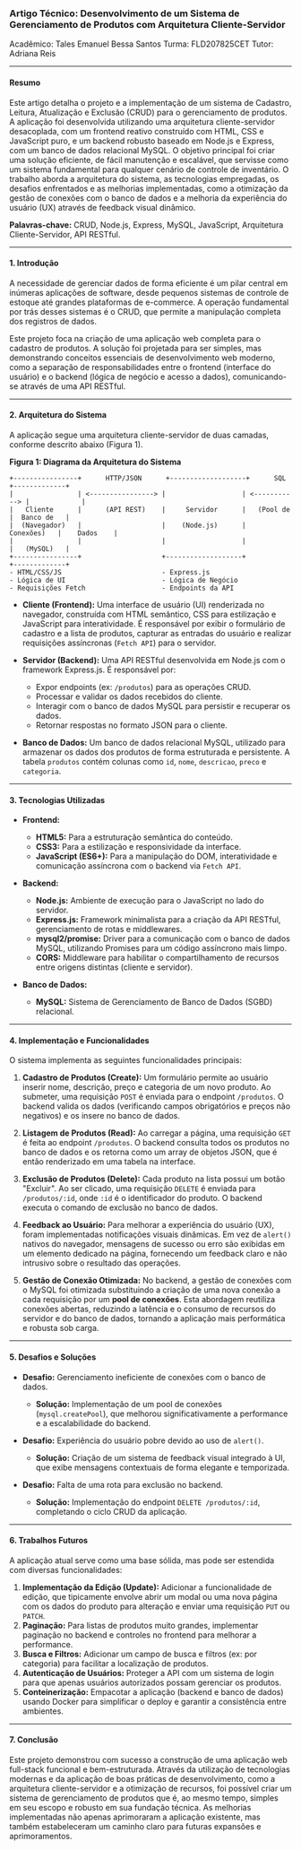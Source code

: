 ### **Artigo Técnico: Desenvolvimento de um Sistema de Gerenciamento de Produtos com Arquitetura Cliente-Servidor**

Acadêmico: Tales Emanuel Bessa Santos
Turma: FLD207825CET 
Tutor: Adriana Reis

---

#### **Resumo**

Este artigo detalha o projeto e a implementação de um sistema de Cadastro, Leitura, Atualização e Exclusão (CRUD) para o gerenciamento de produtos. A aplicação foi desenvolvida utilizando uma arquitetura cliente-servidor desacoplada, com um frontend reativo construído com HTML, CSS e JavaScript puro, e um backend robusto baseado em Node.js e Express, com um banco de dados relacional MySQL. O objetivo principal foi criar uma solução eficiente, de fácil manutenção e escalável, que servisse como um sistema fundamental para qualquer cenário de controle de inventário. O trabalho aborda a arquitetura do sistema, as tecnologias empregadas, os desafios enfrentados e as melhorias implementadas, como a otimização da gestão de conexões com o banco de dados e a melhoria da experiência do usuário (UX) através de feedback visual dinâmico.

**Palavras-chave:** CRUD, Node.js, Express, MySQL, JavaScript, Arquitetura Cliente-Servidor, API RESTful.

---

#### **1. Introdução**

A necessidade de gerenciar dados de forma eficiente é um pilar central em inúmeras aplicações de software, desde pequenos sistemas de controle de estoque até grandes plataformas de e-commerce. A operação fundamental por trás desses sistemas é o CRUD, que permite a manipulação completa dos registros de dados.

Este projeto foca na criação de uma aplicação web completa para o cadastro de produtos. A solução foi projetada para ser simples, mas demonstrando conceitos essenciais de desenvolvimento web moderno, como a separação de responsabilidades entre o frontend (interface do usuário) e o backend (lógica de negócio e acesso a dados), comunicando-se através de uma API RESTful.

---

#### **2. Arquitetura do Sistema**

A aplicação segue uma arquitetura cliente-servidor de duas camadas, conforme descrito abaixo (Figura 1).

**Figura 1: Diagrama da Arquitetura do Sistema**

```
+----------------+      HTTP/JSON      +-------------------+      SQL      +-------------+
|                | <----------------> |                   | <-----------> |             |
|   Cliente      |      (API REST)    |     Servidor      |   (Pool de    |  Banco de   |
|  (Navegador)   |                    |    (Node.js)      |   Conexões)   |    Dados    |
|                |                    |                   |               |   (MySQL)   |
+----------------+                    +-------------------+               +-------------+
- HTML/CSS/JS                         - Express.js
- Lógica de UI                        - Lógica de Negócio
- Requisições Fetch                   - Endpoints da API
```

*   **Cliente (Frontend):** Uma interface de usuário (UI) renderizada no navegador, construída com HTML semântico, CSS para estilização e JavaScript para interatividade. É responsável por exibir o formulário de cadastro e a lista de produtos, capturar as entradas do usuário e realizar requisições assíncronas (`Fetch API`) para o servidor.

*   **Servidor (Backend):** Uma API RESTful desenvolvida em Node.js com o framework Express.js. É responsável por:
    *   Expor endpoints (ex: `/produtos`) para as operações CRUD.
    *   Processar e validar os dados recebidos do cliente.
    *   Interagir com o banco de dados MySQL para persistir e recuperar os dados.
    *   Retornar respostas no formato JSON para o cliente.

*   **Banco de Dados:** Um banco de dados relacional MySQL, utilizado para armazenar os dados dos produtos de forma estruturada e persistente. A tabela `produtos` contém colunas como `id`, `nome`, `descricao`, `preco` e `categoria`.

---

#### **3. Tecnologias Utilizadas**

*   **Frontend:**
    *   **HTML5:** Para a estruturação semântica do conteúdo.
    *   **CSS3:** Para a estilização e responsividade da interface.
    *   **JavaScript (ES6+):** Para a manipulação do DOM, interatividade e comunicação assíncrona com o backend via `Fetch API`.

*   **Backend:**
    *   **Node.js:** Ambiente de execução para o JavaScript no lado do servidor.
    *   **Express.js:** Framework minimalista para a criação da API RESTful, gerenciamento de rotas e middlewares.
    *   **mysql2/promise:** Driver para a comunicação com o banco de dados MySQL, utilizando Promises para um código assíncrono mais limpo.
    *   **CORS:** Middleware para habilitar o compartilhamento de recursos entre origens distintas (cliente e servidor).

*   **Banco de Dados:**
    *   **MySQL:** Sistema de Gerenciamento de Banco de Dados (SGBD) relacional.

---

#### **4. Implementação e Funcionalidades**

O sistema implementa as seguintes funcionalidades principais:

1.  **Cadastro de Produtos (Create):** Um formulário permite ao usuário inserir nome, descrição, preço e categoria de um novo produto. Ao submeter, uma requisição `POST` é enviada para o endpoint `/produtos`. O backend valida os dados (verificando campos obrigatórios e preços não negativos) e os insere no banco de dados.

2.  **Listagem de Produtos (Read):** Ao carregar a página, uma requisição `GET` é feita ao endpoint `/produtos`. O backend consulta todos os produtos no banco de dados e os retorna como um array de objetos JSON, que é então renderizado em uma tabela na interface.

3.  **Exclusão de Produtos (Delete):** Cada produto na lista possui um botão "Excluir". Ao ser clicado, uma requisição `DELETE` é enviada para `/produtos/:id`, onde `:id` é o identificador do produto. O backend executa o comando de exclusão no banco de dados.

4.  **Feedback ao Usuário:** Para melhorar a experiência do usuário (UX), foram implementadas notificações visuais dinâmicas. Em vez de `alert()` nativos do navegador, mensagens de sucesso ou erro são exibidas em um elemento dedicado na página, fornecendo um feedback claro e não intrusivo sobre o resultado das operações.

5.  **Gestão de Conexão Otimizada:** No backend, a gestão de conexões com o MySQL foi otimizada substituindo a criação de uma nova conexão a cada requisição por um **pool de conexões**. Esta abordagem reutiliza conexões abertas, reduzindo a latência e o consumo de recursos do servidor e do banco de dados, tornando a aplicação mais performática e robusta sob carga.

---

#### **5. Desafios e Soluções**

*   **Desafio:** Gerenciamento ineficiente de conexões com o banco de dados.
    *   **Solução:** Implementação de um pool de conexões (`mysql.createPool`), que melhorou significativamente a performance e a escalabilidade do backend.

*   **Desafio:** Experiência do usuário pobre devido ao uso de `alert()`.
    *   **Solução:** Criação de um sistema de feedback visual integrado à UI, que exibe mensagens contextuais de forma elegante e temporizada.

*   **Desafio:** Falta de uma rota para exclusão no backend.
    *   **Solução:** Implementação do endpoint `DELETE /produtos/:id`, completando o ciclo CRUD da aplicação.

---

#### **6. Trabalhos Futuros**

A aplicação atual serve como uma base sólida, mas pode ser estendida com diversas funcionalidades:

1.  **Implementação da Edição (Update):** Adicionar a funcionalidade de edição, que tipicamente envolve abrir um modal ou uma nova página com os dados do produto para alteração e enviar uma requisição `PUT` ou `PATCH`.
2.  **Paginação:** Para listas de produtos muito grandes, implementar paginação no backend e controles no frontend para melhorar a performance.
3.  **Busca e Filtros:** Adicionar um campo de busca e filtros (ex: por categoria) para facilitar a localização de produtos.
4.  **Autenticação de Usuários:** Proteger a API com um sistema de login para que apenas usuários autorizados possam gerenciar os produtos.
5.  **Conteinerização:** Empacotar a aplicação (backend e banco de dados) usando Docker para simplificar o deploy e garantir a consistência entre ambientes.

---

#### **7. Conclusão**

Este projeto demonstrou com sucesso a construção de uma aplicação web full-stack funcional e bem-estruturada. Através da utilização de tecnologias modernas e da aplicação de boas práticas de desenvolvimento, como a arquitetura cliente-servidor e a otimização de recursos, foi possível criar um sistema de gerenciamento de produtos que é, ao mesmo tempo, simples em seu escopo e robusto em sua fundação técnica. As melhorias implementadas não apenas aprimoraram a aplicação existente, mas também estabeleceram um caminho claro para futuras expansões e aprimoramentos.